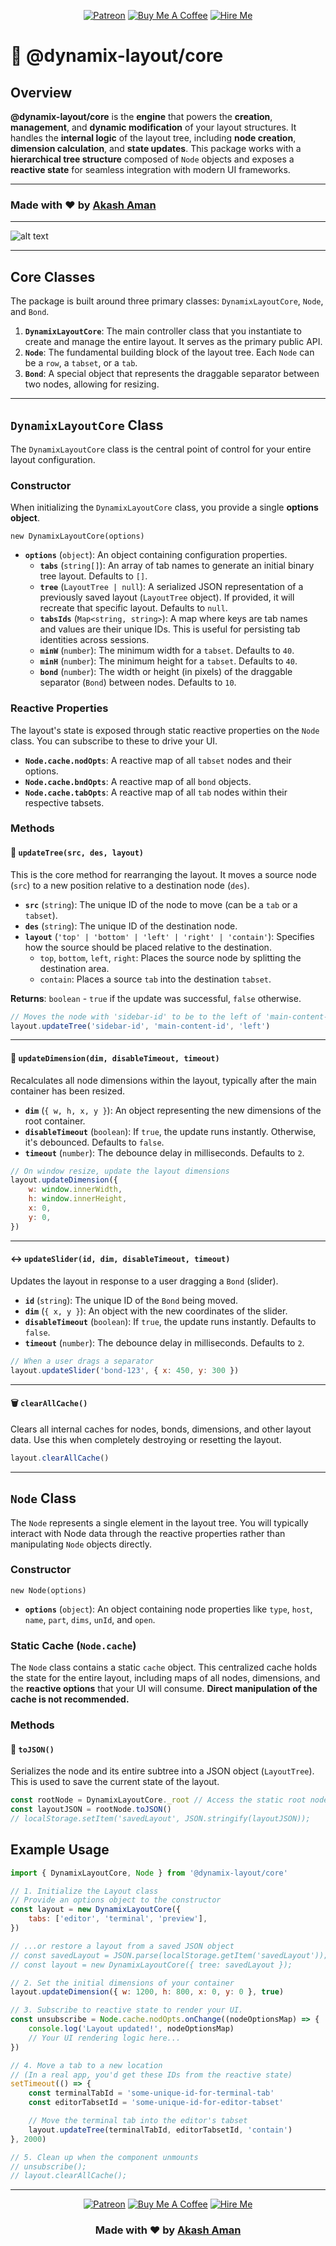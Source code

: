 <div align="center">

[![Patreon](https://img.shields.io/badge/Patreon-Support-F96854?style=for-the-badge&logo=patreon)](https://www.patreon.com/akashaman)
[![Buy Me A Coffee](https://img.shields.io/badge/Buy%20Me%20A%20Coffee-Donate-FFDD00?style=for-the-badge&logo=buy-me-a-coffee)](https://www.buymeacoffee.com/akashaman)
[![Hire Me](https://img.shields.io/badge/Hire%20Me-Email-blue?style=for-the-badge&logo=gmail)](mailto:sir.akashaman@gmail.com)

</div>

# 🚀 @dynamix-layout/core

## Overview

**@dynamix-layout/core** is the **engine** that powers the **creation**, **management**, and **dynamic modification** of your layout structures. It handles the **internal logic** of the layout tree, including **node creation**, **dimension calculation**, and **state updates**. This package works with a **hierarchical tree structure** composed of `Node` objects and exposes a **reactive state** for seamless integration with modern UI frameworks.

---

### Made with ❤️ by [Akash Aman](https://linktr.ee/akash_aman)

---

![alt text](https://raw.githubusercontent.com/akash-aman/dynamix-layout/main/assets/demo.gif)

---

## Core Classes

The package is built around three primary classes: `DynamixLayoutCore`, `Node`, and `Bond`.

1.  **`DynamixLayoutCore`**: The main controller class that you instantiate to create and manage the entire layout. It serves as the primary public API.
2.  **`Node`**: The fundamental building block of the layout tree. Each `Node` can be a `row`, a `tabset`, or a `tab`.
3.  **`Bond`**: A special object that represents the draggable separator between two nodes, allowing for resizing.

---

## `DynamixLayoutCore` Class

The `DynamixLayoutCore` class is the central point of control for your entire layout configuration.

### Constructor

When initializing the `DynamixLayoutCore` class, you provide a single **options object**.

`new DynamixLayoutCore(options)`

- **`options`** (`object`): An object containing configuration properties.
    - **`tabs`** (`string[]`): An array of tab names to generate an initial binary tree layout. Defaults to `[]`.
    - **`tree`** (`LayoutTree | null`): A serialized JSON representation of a previously saved layout (`LayoutTree` object). If provided, it will recreate that specific layout. Defaults to `null`.
    - **`tabsIds`** (`Map<string, string>`): A map where keys are tab names and values are their unique IDs. This is useful for persisting tab identities across sessions.
    - **`minW`** (`number`): The minimum width for a `tabset`. Defaults to `40`.
    - **`minH`** (`number`): The minimum height for a `tabset`. Defaults to `40`.
    - **`bond`** (`number`): The width or height (in pixels) of the draggable separator (`Bond`) between nodes. Defaults to `10`.

### Reactive Properties

The layout's state is exposed through static reactive properties on the `Node` class. You can subscribe to these to drive your UI.

- **`Node.cache.nodOpts`**: A reactive map of all `tabset` nodes and their options.
- **`Node.cache.bndOpts`**: A reactive map of all `bond` objects.
- **`Node.cache.tabOpts`**: A reactive map of all `tab` nodes within their respective tabsets.

### Methods

#### 🌳 `updateTree(src, des, layout)`

This is the core method for rearranging the layout. It moves a source node (`src`) to a new position relative to a destination node (`des`).

- **`src`** (`string`): The unique ID of the node to move (can be a `tab` or a `tabset`).
- **`des`** (`string`): The unique ID of the destination node.
- **`layout`** (`'top' | 'bottom' | 'left' | 'right' | 'contain'`): Specifies how the source should be placed relative to the destination.
    - `top`, `bottom`, `left`, `right`: Places the source node by splitting the destination area.
    - `contain`: Places a source `tab` into the destination `tabset`.

**Returns**: `boolean` - `true` if the update was successful, `false` otherwise.

```javascript
// Moves the node with 'sidebar-id' to be to the left of 'main-content-id'
layout.updateTree('sidebar-id', 'main-content-id', 'left')
```

---

#### 📏 `updateDimension(dim, disableTimeout, timeout)`

Recalculates all node dimensions within the layout, typically after the main container has been resized.

- **`dim`** (`{ w, h, x, y }`): An object representing the new dimensions of the root container.
- **`disableTimeout`** (`boolean`): If `true`, the update runs instantly. Otherwise, it's debounced. Defaults to `false`.
- **`timeout`** (`number`): The debounce delay in milliseconds. Defaults to `2`.

<!-- end list -->

```javascript
// On window resize, update the layout dimensions
layout.updateDimension({
	w: window.innerWidth,
	h: window.innerHeight,
	x: 0,
	y: 0,
})
```

---

#### ↔️ `updateSlider(id, dim, disableTimeout, timeout)`

Updates the layout in response to a user dragging a `Bond` (slider).

- **`id`** (`string`): The unique ID of the `Bond` being moved.
- **`dim`** (`{ x, y }`): An object with the new coordinates of the slider.
- **`disableTimeout`** (`boolean`): If `true`, the update runs instantly. Defaults to `false`.
- **`timeout`** (`number`): The debounce delay in milliseconds. Defaults to `2`.

<!-- end list -->

```javascript
// When a user drags a separator
layout.updateSlider('bond-123', { x: 450, y: 300 })
```

---

#### 🗑️ `clearAllCache()`

Clears all internal caches for nodes, bonds, dimensions, and other layout data. Use this when completely destroying or resetting the layout.

```javascript
layout.clearAllCache()
```

---

## `Node` Class

The `Node` represents a single element in the layout tree. You will typically interact with Node data through the reactive properties rather than manipulating `Node` objects directly.

### Constructor

`new Node(options)`

- **`options`** (`object`): An object containing node properties like `type`, `host`, `name`, `part`, `dims`, `unId`, and `open`.

### Static Cache (`Node.cache`)

The `Node` class contains a static `cache` object. This centralized cache holds the state for the entire layout, including maps of all nodes, dimensions, and the **reactive options** that your UI will consume. **Direct manipulation of the cache is not recommended.**

### Methods

#### 💾 `toJSON()`

Serializes the node and its entire subtree into a JSON object (`LayoutTree`). This is used to save the current state of the layout.

```javascript
const rootNode = DynamixLayoutCore._root // Access the static root node
const layoutJSON = rootNode.toJSON()
// localStorage.setItem('savedLayout', JSON.stringify(layoutJSON));
```

## Example Usage

```javascript
import { DynamixLayoutCore, Node } from '@dynamix-layout/core'

// 1. Initialize the Layout class
// Provide an options object to the constructor
const layout = new DynamixLayoutCore({
	tabs: ['editor', 'terminal', 'preview'],
})

// ...or restore a layout from a saved JSON object
// const savedLayout = JSON.parse(localStorage.getItem('savedLayout'));
// const layout = new DynamixLayoutCore({ tree: savedLayout });

// 2. Set the initial dimensions of your container
layout.updateDimension({ w: 1200, h: 800, x: 0, y: 0 }, true)

// 3. Subscribe to reactive state to render your UI.
const unsubscribe = Node.cache.nodOpts.onChange((nodeOptionsMap) => {
	console.log('Layout updated!', nodeOptionsMap)
	// Your UI rendering logic here...
})

// 4. Move a tab to a new location
// (In a real app, you'd get these IDs from the reactive state)
setTimeout(() => {
	const terminalTabId = 'some-unique-id-for-terminal-tab'
	const editorTabsetId = 'some-unique-id-for-editor-tabset'

	// Move the terminal tab into the editor's tabset
	layout.updateTree(terminalTabId, editorTabsetId, 'contain')
}, 2000)

// 5. Clean up when the component unmounts
// unsubscribe();
// layout.clearAllCache();
```

---

<div align="center">

[![Patreon](https://img.shields.io/badge/Patreon-Support-F96854?style=for-the-badge&logo=patreon)](https://www.patreon.com/akashaman)
[![Buy Me A Coffee](https://img.shields.io/badge/Buy%20Me%20A%20Coffee-Donate-FFDD00?style=for-the-badge&logo=buy-me-a-coffee)](https://www.buymeacoffee.com/akashaman)
[![Hire Me](https://img.shields.io/badge/Hire%20Me-Email-blue?style=for-the-badge&logo=gmail)](mailto:sir.akashaman@gmail.com)

### Made with ❤️ by [Akash Aman](https://linktr.ee/akash_aman)

</div>
